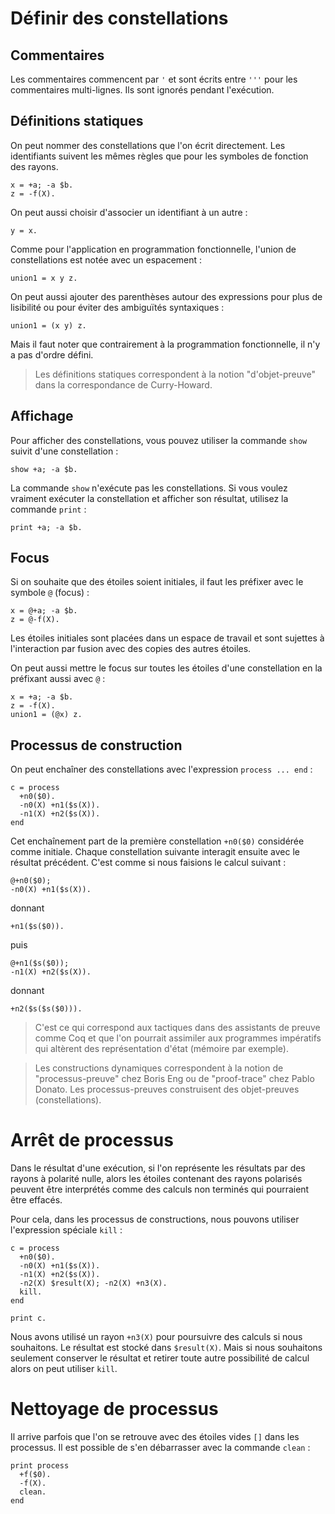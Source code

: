 # Définir des constellations

## Commentaires

Les commentaires commencent par `'` et sont écrits entre `'''` pour
les commentaires multi-lignes. Ils sont ignorés pendant l'exécution.

## Définitions statiques

On peut nommer des constellations que l'on écrit directement. Les identifiants
suivent les mêmes règles que pour les symboles de fonction des rayons.

```
x = +a; -a $b.
z = -f(X).
```

On peut aussi choisir d'associer un identifiant à un autre :

```
y = x.
```

Comme pour l'application en programmation fonctionnelle, l'union de
constellations est notée avec un espacement :

```
union1 = x y z.
```

On peut aussi ajouter des parenthèses autour des expressions pour
plus de lisibilité ou pour éviter des ambiguïtés syntaxiques :

```
union1 = (x y) z.
```

Mais il faut noter que contrairement à la programmation fonctionnelle,
il n'y a pas d'ordre défini.

> Les définitions statiques correspondent à la notion "d'objet-preuve"
> dans la correspondance de Curry-Howard.

## Affichage

Pour afficher des constellations, vous pouvez utiliser la commande `show`
suivit d'une constellation :

```
show +a; -a $b.
```

La commande `show` n'exécute pas les constellations. Si vous voulez vraiment
exécuter la constellation et afficher son résultat, utilisez la commande
`print` :

```
print +a; -a $b.
```

## Focus

Si on souhaite que des étoiles soient initiales, il faut les préfixer avec le
symbole `@` (focus) :

```
x = @+a; -a $b.
z = @-f(X).
```

Les étoiles initiales sont placées dans un espace de travail et sont sujettes
à l'interaction par fusion avec des copies des autres étoiles.

On peut aussi mettre le focus sur toutes les étoiles d'une constellation en
la préfixant aussi avec `@` :

```
x = +a; -a $b.
z = -f(X).
union1 = (@x) z.
```

## Processus de construction

On peut enchaîner des constellations avec l'expression `process ... end` :

```
c = process
  +n0($0).
  -n0(X) +n1($s(X)).
  -n1(X) +n2($s(X)).
end
```

Cet enchaînement part de la première constellation `+n0($0)` considérée comme
initiale. Chaque constellation suivante interagit ensuite avec le résultat
précédent. C'est comme si nous faisions le calcul suivant :

```
@+n0($0);
-n0(X) +n1($s(X)).
```

donnant

```
+n1($s($0)).
```

puis

```
@+n1($s($0));
-n1(X) +n2($s(X)).
```

donnant

```
+n2($s($s($0))).
```

> C'est ce qui correspond aux tactiques dans des assistants de preuve comme Coq
et que l'on pourrait assimiler aux programmes impératifs qui altèrent des
représentation d'état (mémoire par exemple).

> Les constructions dynamiques correspondent à la notion de "processus-preuve"
chez Boris Eng ou de "proof-trace" chez Pablo Donato. Les processus-preuves
construisent des objet-preuves (constellations).

# Arrêt de processus

Dans le résultat d'une exécution, si l'on représente les résultats par des
rayons à polarité nulle, alors les étoiles contenant des rayons polarisés
peuvent être interprétés comme des calculs non terminés qui pourraient être
effacés.

Pour cela, dans les processus de constructions, nous pouvons utiliser
l'expression spéciale `kill` :

```
c = process
  +n0($0).
  -n0(X) +n1($s(X)).
  -n1(X) +n2($s(X)).
  -n2(X) $result(X); -n2(X) +n3(X).
  kill.
end

print c.
```

Nous avons utilisé un rayon `+n3(X)` pour poursuivre des calculs
si nous souhaitons. Le résultat est stocké dans `$result(X)`.
Mais si nous souhaitons seulement conserver le résultat et retirer toute
autre possibilité de calcul alors on peut utiliser `kill`.

# Nettoyage de processus

Il arrive parfois que l'on se retrouve avec des étoiles vides `[]` dans
les processus. Il est possible de s'en débarrasser avec la commande `clean` :

```
print process
  +f($0).
  -f(X).
  clean.
end
```
